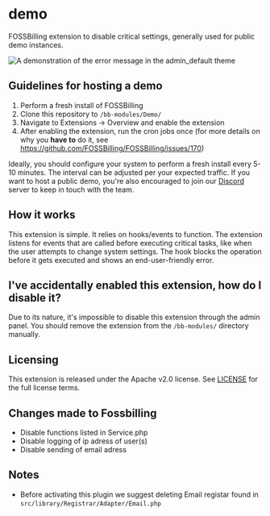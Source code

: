 # demo
FOSSBilling extension to disable critical settings, generally used for public demo instances.

![A demonstration of the error message in the admin_default theme](https://user-images.githubusercontent.com/35808275/180153730-79b4c15e-d386-4e2b-8cee-e2c3822da371.png)

## Guidelines for hosting a demo
1. Perform a fresh install of FOSSBilling
2. Clone this repository to `/bb-modules/Demo/`
3. Navigate to Extensions -> Overview and enable the extension
4. After enabling the extension, run the cron jobs once (for more details on why you **have to** do it, see https://github.com/FOSSBilling/FOSSBilling/issues/170)

Ideally, you should configure your system to perform a fresh install every 5-10 minutes. The interval can be adjusted per your expected traffic.
If you want to host a public demo, you're also encouraged to join our [Discord](https://fossbilling.org/discord) server to keep in touch with the team.

## How it works
This extension is simple. It relies on hooks/events to function. The extension listens for events that are called before executing critical tasks, like when the user attempts to change system settings. The hook blocks the operation before it gets executed and shows an end-user-friendly error.

## I've accidentally enabled this extension, how do I disable it?
Due to its nature, it's impossible to disable this extension through the admin panel. You should remove the extension from the `/bb-modules/` directory manually.

## Licensing
This extension is released under the Apache v2.0 license. See [LICENSE](https://github.com/FOSSBilling/demo/blob/master/LICENSE) for the full license terms.

## Changes made to Fossbilling

- Disable functions listed in Service.php
- Disable logging of ip adress of user(s)
- Disable sending of email adress

## Notes

- Before activating this plugin we suggest deleting Email registar found in `src/library/Registrar/Adapter/Email.php`
